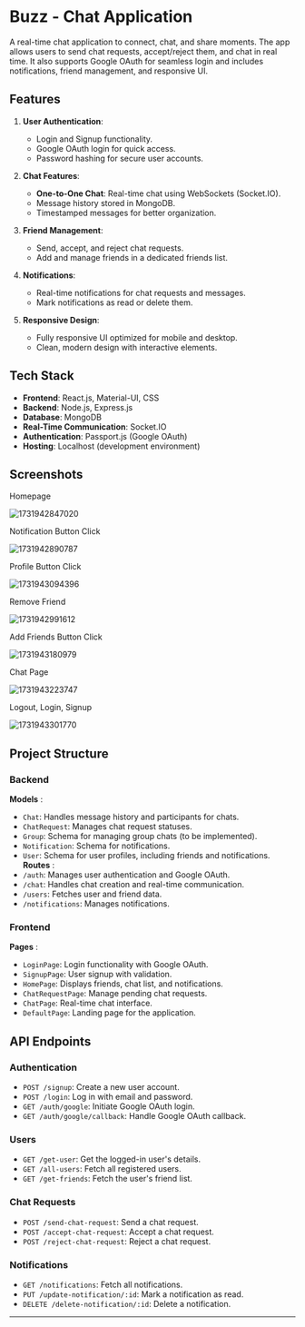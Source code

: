 # Buzz - Chat Application

A real-time chat application to connect, chat, and share moments. The app allows users to send chat requests, accept/reject them, and chat in real time. It also supports Google OAuth for seamless login and includes notifications, friend management, and responsive UI.

## Features

1. **User Authentication**:

   - Login and Signup functionality.
   - Google OAuth login for quick access.
   - Password hashing for secure user accounts.
2. **Chat Features**:

   - **One-to-One Chat**: Real-time chat using WebSockets (Socket.IO).
   - Message history stored in MongoDB.
   - Timestamped messages for better organization.
3. **Friend Management**:

   - Send, accept, and reject chat requests.
   - Add and manage friends in a dedicated friends list.
4. **Notifications**:

   - Real-time notifications for chat requests and messages.
   - Mark notifications as read or delete them.
5. **Responsive Design**:

   - Fully responsive UI optimized for mobile and desktop.
   - Clean, modern design with interactive elements.

## Tech Stack

- **Frontend**: React.js, Material-UI, CSS
- **Backend**: Node.js, Express.js
- **Database**: MongoDB
- **Real-Time Communication**: Socket.IO
- **Authentication**: Passport.js (Google OAuth)
- **Hosting**: Localhost (development environment)

## Screenshots

Homepage

![1731942847020](image/README/1731942847020.png)

Notification Button Click

![1731942890787](image/README/1731942890787.png)

Profile Button Click

![1731943094396](image/README/1731943094396.png)

Remove Friend

![1731942991612](image/README/1731942991612.png)

Add Friends Button Click

![1731943180979](image/README/1731943180979.png)

Chat Page

![1731943223747](image/README/1731943223747.png)

Logout, Login, Signup

![1731943301770](image/README/1731943301770.png)

## Project Structure

### Backend

 **Models** :
* `Chat`: Handles message history and participants for chats.
* `ChatRequest`: Manages chat request statuses.
* `Group`: Schema for managing group chats (to be implemented).
* `Notification`: Schema for notifications.
* `User`: Schema for user profiles, including friends and notifications.
 **Routes** :
* `/auth`: Manages user authentication and Google OAuth.
* `/chat`: Handles chat creation and real-time communication.
* `/users`: Fetches user and friend data.
* `/notifications`: Manages notifications.

### Frontend

 **Pages** :
* `LoginPage`: Login functionality with Google OAuth.
* `SignupPage`: User signup with validation.
* `HomePage`: Displays friends, chat list, and notifications.
* `ChatRequestPage`: Manage pending chat requests.
* `ChatPage`: Real-time chat interface.
* `DefaultPage`: Landing page for the application.

## API Endpoints

### Authentication

* `POST /signup`: Create a new user account.
* `POST /login`: Log in with email and password.
* `GET /auth/google`: Initiate Google OAuth login.
* `GET /auth/google/callback`: Handle Google OAuth callback.

### Users

* `GET /get-user`: Get the logged-in user's details.
* `GET /all-users`: Fetch all registered users.
* `GET /get-friends`: Fetch the user's friend list.

### Chat Requests

* `POST /send-chat-request`: Send a chat request.
* `POST /accept-chat-request`: Accept a chat request.
* `POST /reject-chat-request`: Reject a chat request.

### Notifications

* `GET /notifications`: Fetch all notifications.
* `PUT /update-notification/:id`: Mark a notification as read.
* `DELETE /delete-notification/:id`: Delete a notification.

---
